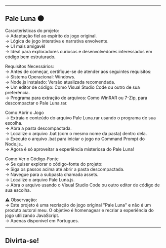 ------------------------------------------------------------------------------------------------------
Pale Luna 🌑
------------------------------------------------------------------------------------------------------                                 

Características do projeto:                                                                                       
-> Adaptação fiel ao espírito do jogo original.                                                       
-> Lógica de jogo interativa e narrativa envolvente.                                                            
-> UI mais amigavél                                                                                                
-> Ideal para exploradores curiosos e desenvolvedores interessados em código bem estruturado.         

Requisitos Necessários:                                                                                         
-> Antes de começar, certifique-se de atender aos seguintes requisitos:                               
-> Sistema Operacional: Windows.                                                      
-> Node.js instalado: Versão atualizada recomendada.                                                  
-> Um editor de código: Como Visual Studio Code ou outro de sua preferência.                          
-> Programa para extração de arquivos: Como WinRAR ou 7-Zip, para descompactar o Pale Luna.rar.       

Como Abrir o Jogo                                                                                                        
-> Extraia o conteúdo do arquivo Pale Luna.rar usando o programa de sua escolha.                      
-> Abra a pasta descompactada.                                                                        
-> Localize o arquivo .bat (com o mesmo nome da pasta) dentro dela.                                   
-> Execute o arquivo .bat para iniciar o jogo no Command Prompt do Node.js..                          
-> Agora é só aproveitar a experiência misteriosa do Pale Luna!                                       

Como Ver o Código-Fonte                                                                                           
-> Se quiser explorar o código-fonte do projeto:                                                      
-> Siga os passos acima até abrir a pasta descompactada.                                              
-> Navegue para a subpasta chamada assets.                                                            
-> Localize o arquivo Pale Luna.js.                                                                   
-> Abra o arquivo usando o Visual Studio Code ou outro editor de código de sua escolha. 

⚠️ Observação:                                                                                        
-> Este projeto é uma recriação do jogo original "Pale Luna" e não é um produto autoral meu. O  objetivo é homenagear e recriar a experiência do jogo utilizando JavaScript.                                                                                                                                
-> Apenas disponivel em Portugues.

------------------------------------------------------------------------------------------------------
Divirta-se!
------------------------------------------------------------------------------------------------------
